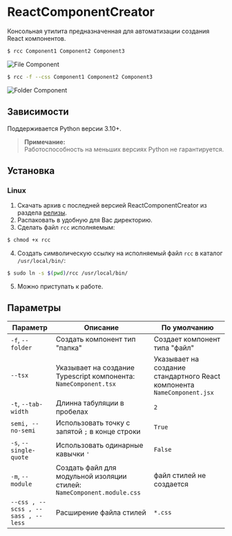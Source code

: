 # ReactComponentCreator
Консольная утилита предназначенная для автоматизации создания React компонентов.

```bash
$ rcc Component1 Component2 Component3
```
![File Component](https://github.com/init63/ReactComponentCreator/blob/main/.github/file.jpg?raw=true)

```bash
$ rcc -f --css Component1 Component2 Component3
```
![Folder Component](https://github.com/init63/ReactComponentCreator/blob/main/.github/folder.jpg?raw=true)

## Зависимости
Поддерживается Python версии 3.10+.
> **Примечание:**\
Работоспособность на меньших версиях Python не гарантируется.

## Установка
### Linux
1. Скачать архив с последней версией ReactComponentCreator из раздела [релизы](https://github.com/init63/ReactComponentCreator/releases).
2. Распаковать в удобную для Вас директорию.
3. Сделать файл `rcc` исполняемым:
```bash
$ chmod +x rcc
```
4. Создать символическую ссылку на исполняемый файл `rcc` в каталог `/usr/local/bin/`:
```bash
$ sudo ln -s $(pwd)/rcc /usr/local/bin/
```
5. Можно приступать к работе.

## Параметры

Параметр | Описание | По умолчанию
---|---|---
 `-f`, `--folder` | Создать компонент тип "папка" | Создает компонент типа "файл"
 `--tsx` | Указывает на создание Typescript компонента: `NameComponent.tsx`| Указывает на создание стандартного React компонента `NameComponent.jsx`
 `-t`, `--tab-width` | Длинна табуляции в пробелах | `2`
 `semi, --no-semi` | Использовать точку с запятой `;` в конце строки | `True`
 `-s`, `--single-quote` | Использовать одинарные кавычки `'` | `False`
 `-m`, `--module` | Создать файл для модульной изоляции стилей: `NameComponent.module.css` | файл стилей не создается
 `--css , --scss , --sass , --less` | Расширение файла стилей | `*.css`
